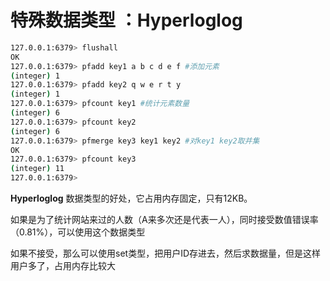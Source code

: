 # 特殊数据类型 ：**Hyperloglog** 

```bash
127.0.0.1:6379> flushall
OK
127.0.0.1:6379> pfadd key1 a b c d e f #添加元素
(integer) 1
127.0.0.1:6379> pfadd key2 q w e r t y
(integer) 1
127.0.0.1:6379> pfcount key1 #统计元素数量
(integer) 6
127.0.0.1:6379> pfcount key2
(integer) 6
127.0.0.1:6379> pfmerge key3 key1 key2 #对key1 key2取并集
OK
127.0.0.1:6379> pfcount key3
(integer) 11
127.0.0.1:6379>
```

**Hyperloglog** 数据类型的好处，它占用内存固定，只有12KB。

如果是为了统计网站来过的人数（A来多次还是代表一人），同时接受数值错误率（0.81%），可以使用这个数据类型

如果不接受，那么可以使用set类型，把用户ID存进去，然后求数据量，但是这样用户多了，占用内存比较大